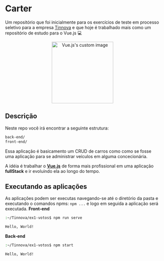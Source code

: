 # Carter
Um repositório que foi inicialmente para os exercícios de teste em processo seletivo para a empresa [Tinnova](wwww.tinnova.com.br) e que hoje é trabalhado mais como um repositório de estudo para o Vue.js :computer:

<p align="center">
  <img src="https://vuejs.org/images/logo.png" height="200" alt="Vue.js's custom image"/>
</p>

## Descrição

Neste repo você irá encontrar a seguinte estrutura:

```sh
back-end/
front-end/
```

Essa aplicação é basicamento um CRUD de carros como como se fosse uma aplicação para se administrar veículos em alguma concecionária.

A idéia é trabalhar o **[Vue.js](https://vuejs.org/)** de forma mais profissional em uma aplicação **fullStack** e ir evoluindo ela ao longo do tempo.

## Executando as aplicações
As aplicações podem ser executas navegando-se até o diretório da pasta e executando o comandos npms: `npm ...` e logo em seguida a aplicação será executada.
**Front-end**
```sh
:~/Tinnova/ex1-votos$ npm run serve

Hello, World!
```

**Back-end**
```sh
:~/Tinnova/ex1-votos$ npm start

Hello, World!
```

